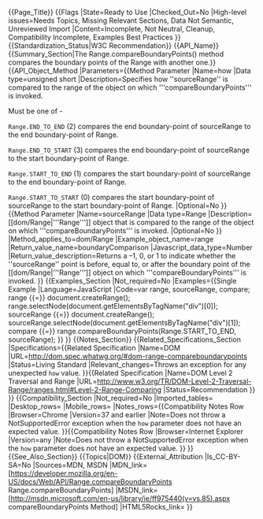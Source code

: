 {{Page_Title}}
{{Flags
|State=Ready to Use
|Checked_Out=No
|High-level issues=Needs Topics, Missing Relevant Sections, Data Not Semantic, Unreviewed Import
|Content=Incomplete, Not Neutral, Cleanup, Compatibility Incomplete, Examples Best Practices
}}
{{Standardization_Status|W3C Recommendation}}
{{API_Name}}
{{Summary_Section|The Range.compareBoundaryPoints() method compares the boundary points of the Range with another one.}}
{{API_Object_Method
|Parameters={{Method Parameter
|Name=how
|Data type=unsigned short
|Description=Specifies how ''sourceRange'' is compared to the range of the object on which '''compareBoundaryPoints''' is invoked.

Must be one of -

`Range.END_TO_END` (2) compares the end boundary-point of sourceRange to the end boundary-point of Range.

`Range.END_TO_START` (3) compares the end boundary-point of sourceRange to the start boundary-point of Range.

`Range.START_TO_END` (1) compares the start boundary-point of sourceRange to the end boundary-point of Range.

`Range.START_TO_START` (0) compares the start boundary-point of sourceRange to the start boundary-point of Range.
|Optional=No
}}{{Method Parameter
|Name=sourceRange
|Data type=Range
|Description=[[dom/Range|'''Range''']] object that is compared to the range of the object on which '''compareBoundaryPoints''' is invoked.
|Optional=No
}}
|Method_applies_to=dom/Range
|Example_object_name=range
|Return_value_name=boundaryComparison
|Javascript_data_type=Number
|Return_value_description=Returns a –1, 0, or 1 to indicate whether the ''sourceRange'' point is before, equal to, or after the boundary point of the [[dom/Range|'''Range''']] object on which '''compareBoundaryPoints''' is invoked.
}}
{{Examples_Section
|Not_required=No
|Examples={{Single Example
|Language=JavaScript
|Code=var range, sourceRange, compare;
range {{=}} document.createRange();
range.selectNode(document.getElementsByTagName("div")[0]);
sourceRange {{=}} document.createRange();
sourceRange.selectNode(document.getElementsByTagName("div")[1]);
compare {{=}} range.compareBoundaryPoints(Range.START_TO_END, sourceRange);
}}
}}
{{Notes_Section}}
{{Related_Specifications_Section
|Specifications={{Related Specification
|Name=DOM
|URL=http://dom.spec.whatwg.org/#dom-range-compareboundarypoints
|Status=Living Standard
|Relevant_changes=Throws an exception for any unexpected `how` value.
}}{{Related Specification
|Name=DOM Level 2 Traversal and Range
|URL=http://www.w3.org/TR/DOM-Level-2-Traversal-Range/ranges.html#Level-2-Range-Comparing
|Status=Recommendation
}}
}}
{{Compatibility_Section
|Not_required=No
|Imported_tables=
|Desktop_rows=
|Mobile_rows=
|Notes_rows={{Compatibility Notes Row
|Browser=Chrome
|Version=37 and earlier
|Note=Does not throw a NotSupportedError exception when the `how` parameter does not have an expected value.
}}{{Compatibility Notes Row
|Browser=Internet Explorer
|Version=any
|Note=Does not throw a NotSupportedError exception when the `how` parameter does not have an expected value.
}}
}}
{{See_Also_Section}}
{{Topics|DOM}}
{{External_Attribution
|Is_CC-BY-SA=No
|Sources=MDN, MSDN
|MDN_link=[https://developer.mozilla.org/en-US/docs/Web/API/Range.compareBoundaryPoints Range.compareBoundaryPoints]
|MSDN_link=[http://msdn.microsoft.com/en-us/library/ie/ff975440(v=vs.85).aspx compareBoundaryPoints Method]
|HTML5Rocks_link=
}}
